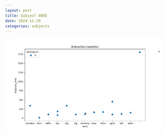 ```yaml
---
layout: post
title: Subject 8005
date: 2024-11-29
categories: subjects
---
```


![](data/8005/run-14/8005_rt_acc_fuzzy_delay.png)
